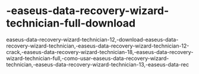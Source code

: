 # -easeus-data-recovery-wizard-technician-full-download
  easeus-data-recovery-wizard-technician-12,-download-easeus-data-recovery-wizard-technician,-easeus-data-recovery-wizard-technician-12-crack,-easeus-data-recovery-wizard-technician-18,-easeus-data-recovery-wizard-technician-full,-como-usar-easeus-data-recovery-wizard-technician,-easeus-data-recovery-wizard-technician-13,-easeus-data-rec
